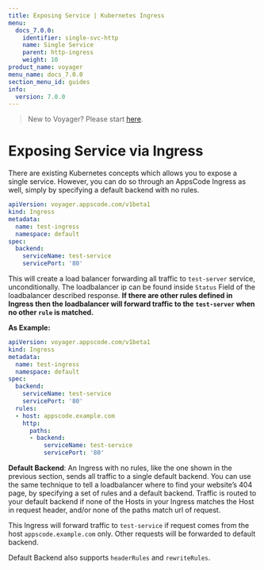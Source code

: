```yaml
---
title: Exposing Service | Kubernetes Ingress
menu:
  docs_7.0.0:
    identifier: single-svc-http
    name: Single Service
    parent: http-ingress
    weight: 10
product_name: voyager
menu_name: docs_7.0.0
section_menu_id: guides
info:
  version: 7.0.0
---
```


> New to Voyager? Please start [here](/docs/7.0.0/concepts/overview).

# Exposing Service via Ingress

There are existing Kubernetes concepts which allows you to expose a single service. However, you can do so
through an AppsCode Ingress as well, simply by specifying a default backend with no rules.

```yaml
apiVersion: voyager.appscode.com/v1beta1
kind: Ingress
metadata:
  name: test-ingress
  namespace: default
spec:
  backend:
    serviceName: test-service
    servicePort: '80'
```

This will create a load balancer forwarding all traffic to `test-server` service, unconditionally. The
loadbalancer ip can be found inside `Status` Field of the loadbalancer described response. **If there are other
rules defined in Ingress then the loadbalancer will forward traffic to the `test-server` when no other `rule` is
matched.**

**As Example:**

```yaml
apiVersion: voyager.appscode.com/v1beta1
kind: Ingress
metadata:
  name: test-ingress
  namespace: default
spec:
  backend:
    serviceName: test-service
    servicePort: '80'
  rules:
  - host: appscode.example.com
    http:
      paths:
      - backend:
          serviceName: test-service
          servicePort: '80'

```
**Default Backend**: An Ingress with no rules, like the one shown in the previous section, sends all
traffic to a single default backend. You can use the same technique to tell a loadbalancer
where to find your website’s 404 page, by specifying a set of rules and a default backend.
Traffic is routed to your default backend if none of the Hosts in your Ingress matches the Host in
request header, and/or none of the paths match url of request.

This Ingress will forward traffic to `test-service` if request comes from the host `appscode.example.com` only.
Other requests will be forwarded to default backend.

Default Backend also supports `headerRules` and `rewriteRules`.

